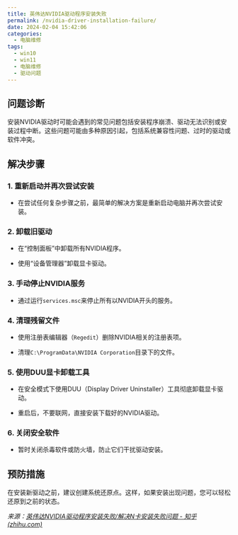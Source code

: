 ```yaml
---
title: 英伟达NVIDIA驱动程序安装失败
permalink: /nvidia-driver-installation-failure/
date: 2024-02-04 15:42:06
categories: 
  - 电脑维修
tags: 
  - win10
  - win11
  - 电脑维修
  - 驱动问题
---
```


## 问题诊断

<!--more-->
安装NVIDIA驱动时可能会遇到的常见问题包括安装程序崩溃、驱动无法识别或安装过程中断。这些问题可能由多种原因引起，包括系统兼容性问题、过时的驱动或软件冲突。

## 解决步骤

### 1\. **重新启动并再次尝试安装**

- 在尝试任何复杂步骤之前，最简单的解决方案是重新启动电脑并再次尝试安装。

### 2\. **卸载旧驱动**

- 在“控制面板”中卸载所有NVIDIA程序。

- 使用“设备管理器”卸载显卡驱动。

### 3\. **手动停止NVIDIA服务**

- 通过运行`services.msc`来停止所有以NVIDIA开头的服务。

### 4\. **清理残留文件**

- 使用注册表编辑器（`Regedit`）删除NVIDIA相关的注册表项。

- 清理`C:\ProgramData\NVIDIA Corporation`目录下的文件。

### 5\. **使用DUU显卡卸载工具**

- 在安全模式下使用DUU（Display Driver Uninstaller）工具彻底卸载显卡驱动。

- 重启后，不要联网，直接安装下载好的NVIDIA驱动。

### 6\. **关闭安全软件**

- 暂时关闭杀毒软件或防火墙，防止它们干扰驱动安装。

## 预防措施

在安装新驱动之前，建议创建系统还原点。这样，如果安装出现问题，您可以轻松还原到之前的状态。

_来源：[英伟达NVIDIA驱动程序安装失败/解决N卡安装失败问题 - 知乎 (zhihu.com)](https://zhuanlan.zhihu.com/p/110530306)_
